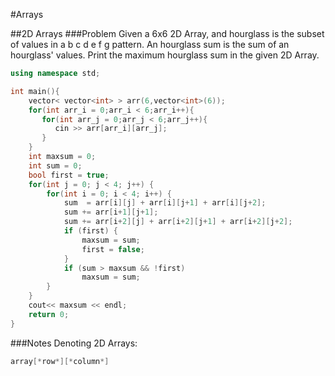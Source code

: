 #Arrays

##2D Arrays
###Problem
Given a 6x6 2D Array, and hourglass is the subset of values in
a b c
  d
e f g
pattern. An hourglass sum is the sum of an hourglass' values. Print the maximum hourglass sum in the given 2D Array.

```cpp
using namespace std;

int main(){
    vector< vector<int> > arr(6,vector<int>(6));
    for(int arr_i = 0;arr_i < 6;arr_i++){
       for(int arr_j = 0;arr_j < 6;arr_j++){
          cin >> arr[arr_i][arr_j];
       }
    }
    int maxsum = 0;
    int sum = 0;
    bool first = true;
    for(int j = 0; j < 4; j++) {
        for(int i = 0; i < 4; i++) {
            sum  = arr[i][j] + arr[i][j+1] + arr[i][j+2];
            sum += arr[i+1][j+1];
            sum += arr[i+2][j] + arr[i+2][j+1] + arr[i+2][j+2];
            if (first) {
                maxsum = sum;
                first = false;
            }
            if (sum > maxsum && !first)
                maxsum = sum;
        }
    }
    cout<< maxsum << endl;
    return 0;
}
```

###Notes
Denoting 2D Arrays:
```cpp
array[*row*][*column*]
```
